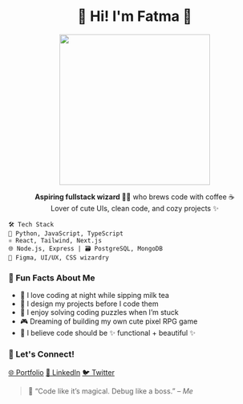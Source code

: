 <h1 align="center">🍓 Hi! I'm Fatma 🌸</h1>

<p align="center">
  <img src="https://media2.giphy.com/media/v1.Y2lkPTc5MGI3NjExbm5oZjUxczFza2F3bndwbjZkZ3czdzA3aWpibWxsNXQ2dXF6dXl6eCZlcD12MV9pbnRlcm5hbF9naWZfYnlfaWQmY3Q9Zw/eHQ5BsgBIBIGI/giphy.gif" width="300"/>
</p>

<p align="center">
  <strong>Aspiring fullstack wizard 🧙‍♀️</strong> who brews code with coffee ☕<br/>
  Lover of cute UIs, clean code, and cozy projects ✨
</p>


```
🛠 Tech Stack
🧠 Python, JavaScript, TypeScript
⚛️ React, Tailwind, Next.js
🌐 Node.js, Express | 🗃 PostgreSQL, MongoDB
🎨 Figma, UI/UX, CSS wizardry
```

### 💫 Fun Facts About Me

- 🌙 I love coding at night while sipping milk tea  
- 🎨 I design my projects before I code them  
- 🧩 I enjoy solving coding puzzles when I’m stuck  
- 🎮 Dreaming of building my own cute pixel RPG game  
- 🧁 I believe code should be ✨ functional + beautiful ✨  


### 🌸 Let's Connect!

[🌐 Portfolio](https://fatma-portfolio-n58033p0n-peachy114s-projects.vercel.app/)
[💼 LinkedIn](https://www.linkedin.com/in/fatmagabuya/)
[🐦 Twitter](https://twitter.com/PeachyPeachy_1)


> 💬 “Code like it’s magical. Debug like a boss.” – *Me*
